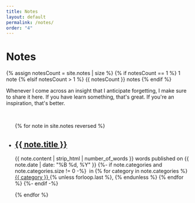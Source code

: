```yaml
---
title: Notes
layout: default
permalink: /notes/
order: "4"
---
```


<h1 class="post-title p-name">Notes</h1>
<p class="post-meta">
    {% assign notesCount = site.notes | size %}
    {% if notesCount == 1 %}
        1 note
    {% elsif notesCount > 1 %}
        {{ notesCount }} notes
    {% endif %}
</p>

Whenever I come across an insight that I anticipate forgetting, I make sure to share it here. If you have learn something, that's great. If you're an inspiration, that's better.

&nbsp;

<ul class="projects finished">
{% for note in site.notes reversed %}
    <li class="project">
        <h2>
            <a class="name" href="{{ note.url | relative_url }}">
                {{ note.title }}
            </a>
        </h2>
        <p>
            {{ note.content | strip_html | number_of_words }} words published on {{ note.date | date: "%B %d, %Y" }} 
            {%- if note.categories and note.categories.size != 0 -%}
                &nbsp;in
                {% for category in note.categories %}
                    <span itemprop="category" itemscope itemtype="http://schema.org/CategoryCode">
                    <a class="p-category h-card" itemprop="name" href="{{ site.baseurl }}/categories/{{ category | slugify }}">{{ category }} </a>{% unless forloop.last %}, {% endunless %}
                    </span>
                {% endfor %}
            {%- endif -%}
        </p>
    </li>
{% endfor %}
</ul>
